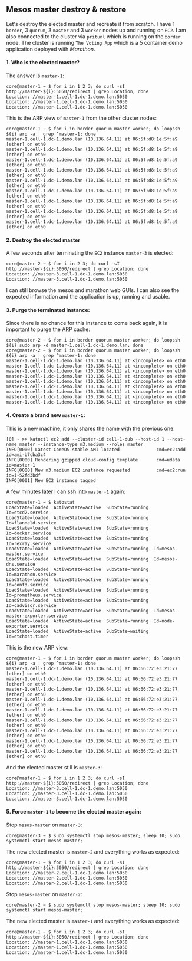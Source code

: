 ## Mesos master destroy & restore

Let's destroy the elected master and recreate it from scratch. I have 1 `border`, 3 `quorum`, 3 `master` and 3 `worker` nodes up and running on `EC2`. I am also connected to the cluster via `pritunl` which is running on the `border` node. The cluster is running `The Voting App` which is a 5 container demo application deployed with *Marathon*.

#### 1. Who is the elected master?

The answer is `master-1`:
```
core@master-1 ~ $ for i in 1 2 3; do curl -sI http://master-${i}:5050/redirect | grep Location; done
Location: //master-1.cell-1.dc-1.demo.lan:5050
Location: //master-1.cell-1.dc-1.demo.lan:5050
Location: //master-1.cell-1.dc-1.demo.lan:5050
```

This is the ARP view of `master-1` from the other cluster nodes:
```
core@master-1 ~ $ for i in border quorum master worker; do loopssh ${i} arp -a | grep ^master-1; done
master-1.cell-1.dc-1.demo.lan (10.136.64.11) at 06:5f:d8:1e:5f:a9 [ether] on eth0
master-1.cell-1.dc-1.demo.lan (10.136.64.11) at 06:5f:d8:1e:5f:a9 [ether] on eth0
master-1.cell-1.dc-1.demo.lan (10.136.64.11) at 06:5f:d8:1e:5f:a9 [ether] on eth0
master-1.cell-1.dc-1.demo.lan (10.136.64.11) at 06:5f:d8:1e:5f:a9 [ether] on eth0
master-1.cell-1.dc-1.demo.lan (10.136.64.11) at 06:5f:d8:1e:5f:a9 [ether] on eth0
master-1.cell-1.dc-1.demo.lan (10.136.64.11) at 06:5f:d8:1e:5f:a9 [ether] on eth0
master-1.cell-1.dc-1.demo.lan (10.136.64.11) at 06:5f:d8:1e:5f:a9 [ether] on eth0
master-1.cell-1.dc-1.demo.lan (10.136.64.11) at 06:5f:d8:1e:5f:a9 [ether] on eth0
master-1.cell-1.dc-1.demo.lan (10.136.64.11) at 06:5f:d8:1e:5f:a9 [ether] on eth0
```

#### 2. Destroy the elected master

A few seconds after terminating the `EC2` instance `master-3` is elected:
```
core@master-2 ~ $ for i in 2 3; do curl -sI http://master-${i}:5050/redirect | grep Location; done
Location: //master-3.cell-1.dc-1.demo.lan:5050
Location: //master-3.cell-1.dc-1.demo.lan:5050
```

I can still browse the mesos and marathon web GUIs. I can also see the expected information and the application is up, running and usable.

#### 3. Purge the terminated instance:

Since there is no chance for this instance to come back again, it is important to purge the ARP cache:
```
core@master-2 ~ $ for i in border quorum master worker; do loopssh ${i} sudo arp -d master-1.cell-1.dc-1.demo.lan; done
core@master-2 ~ $ for i in border quorum master worker; do loopssh ${i} arp -a | grep ^master-1; done
master-1.cell-1.dc-1.demo.lan (10.136.64.11) at <incomplete> on eth0
master-1.cell-1.dc-1.demo.lan (10.136.64.11) at <incomplete> on eth0
master-1.cell-1.dc-1.demo.lan (10.136.64.11) at <incomplete> on eth0
master-1.cell-1.dc-1.demo.lan (10.136.64.11) at <incomplete> on eth0
master-1.cell-1.dc-1.demo.lan (10.136.64.11) at <incomplete> on eth0
master-1.cell-1.dc-1.demo.lan (10.136.64.11) at <incomplete> on eth0
master-1.cell-1.dc-1.demo.lan (10.136.64.11) at <incomplete> on eth0
master-1.cell-1.dc-1.demo.lan (10.136.64.11) at <incomplete> on eth0
master-1.cell-1.dc-1.demo.lan (10.136.64.11) at <incomplete> on eth0
```

#### 4. Create a brand new `master-1`:

This is a new machine, it only shares the name with the previous one:
```
[0] ~ >> katoctl ec2 add --cluster-id cell-1-dub --host-id 1 --host-name master --instance-type m3.medium --roles master
INFO[0000] Latest CoreOS stable AMI located              cmd=ec2:add id=ami-b7cba3c4
INFO[0000] Rendering gzipped cloud-config template       cmd=udata id=master-1
INFO[0000] New m3.medium EC2 instance requested          cmd=ec2:run id=i-52fd3bdf
INFO[0001] New EC2 instance tagged
```

A few minutes later I can ssh into `master-1` again:
```
core@master-1 ~ $ katostat
LoadState=loaded  ActiveState=active  SubState=running  Id=etcd2.service
LoadState=loaded  ActiveState=active  SubState=running  Id=flanneld.service
LoadState=loaded  ActiveState=active  SubState=running  Id=docker.service
LoadState=loaded  ActiveState=active  SubState=running  Id=rexray.service
LoadState=loaded  ActiveState=active  SubState=running  Id=mesos-master.service
LoadState=loaded  ActiveState=active  SubState=running  Id=mesos-dns.service
LoadState=loaded  ActiveState=active  SubState=running  Id=marathon.service
LoadState=loaded  ActiveState=active  SubState=running  Id=confd.service
LoadState=loaded  ActiveState=active  SubState=running  Id=prometheus.service
LoadState=loaded  ActiveState=active  SubState=running  Id=cadvisor.service
LoadState=loaded  ActiveState=active  SubState=running  Id=mesos-master-exporter.service
LoadState=loaded  ActiveState=active  SubState=running  Id=node-exporter.service
LoadState=loaded  ActiveState=active  SubState=waiting  Id=etchost.timer
```

This is the new ARP view:
```
core@master-1 ~ $ for i in border quorum master worker; do loopssh ${i} arp -a | grep ^master-1; done
master-1.cell-1.dc-1.demo.lan (10.136.64.11) at 06:66:72:e3:21:77 [ether] on eth0
master-1.cell-1.dc-1.demo.lan (10.136.64.11) at 06:66:72:e3:21:77 [ether] on eth0
master-1.cell-1.dc-1.demo.lan (10.136.64.11) at 06:66:72:e3:21:77 [ether] on eth0
master-1.cell-1.dc-1.demo.lan (10.136.64.11) at 06:66:72:e3:21:77 [ether] on eth0
master-1.cell-1.dc-1.demo.lan (10.136.64.11) at 06:66:72:e3:21:77 [ether] on eth0
master-1.cell-1.dc-1.demo.lan (10.136.64.11) at 06:66:72:e3:21:77 [ether] on eth0
master-1.cell-1.dc-1.demo.lan (10.136.64.11) at 06:66:72:e3:21:77 [ether] on eth0
master-1.cell-1.dc-1.demo.lan (10.136.64.11) at 06:66:72:e3:21:77 [ether] on eth0
master-1.cell-1.dc-1.demo.lan (10.136.64.11) at 06:66:72:e3:21:77 [ether] on eth0
```

And the elected master still is `master-3`:
```
core@master-1 ~ $ for i in 1 2 3; do curl -sI http://master-${i}:5050/redirect | grep Location; done
Location: //master-3.cell-1.dc-1.demo.lan:5050
Location: //master-3.cell-1.dc-1.demo.lan:5050
Location: //master-3.cell-1.dc-1.demo.lan:5050
```

#### 5. Force `master-1` to become the elected master again:

Stop `mesos-master` on `master-3`:
```
core@master-3 ~ $ sudo systemctl stop mesos-master; sleep 10; sudo systemctl start mesos-master;
```

The new elected master is `master-2` and everything works as expected:
```
core@master-1 ~ $ for i in 1 2 3; do curl -sI http://master-${i}:5050/redirect | grep Location; done
Location: //master-2.cell-1.dc-1.demo.lan:5050
Location: //master-2.cell-1.dc-1.demo.lan:5050
Location: //master-2.cell-1.dc-1.demo.lan:5050
```

Stop `mesos-master` on `master-2`:
```
core@master-2 ~ $ sudo systemctl stop mesos-master; sleep 10; sudo systemctl start mesos-master;
```

The new elected master is `master-1` and everything works as expected:
```
core@master-1 ~ $ for i in 1 2 3; do curl -sI http://master-${i}:5050/redirect | grep Location; done
Location: //master-1.cell-1.dc-1.demo.lan:5050
Location: //master-1.cell-1.dc-1.demo.lan:5050
Location: //master-1.cell-1.dc-1.demo.lan:5050
```

